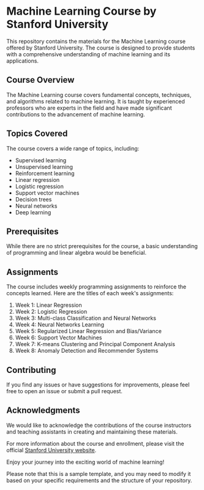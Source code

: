# Machine Learning Course by Stanford University

This repository contains the materials for the Machine Learning course offered by Stanford University. The course is designed to provide students with a comprehensive understanding of machine learning and its applications.

## Course Overview

The Machine Learning course covers fundamental concepts, techniques, and algorithms related to machine learning. It is taught by experienced professors who are experts in the field and have made significant contributions to the advancement of machine learning.

## Topics Covered

The course covers a wide range of topics, including:

- Supervised learning
- Unsupervised learning
- Reinforcement learning
- Linear regression
- Logistic regression
- Support vector machines
- Decision trees
- Neural networks
- Deep learning

## Prerequisites

While there are no strict prerequisites for the course, a basic understanding of programming and linear algebra would be beneficial.

## Assignments

The course includes weekly programming assignments to reinforce the concepts learned. Here are the titles of each week's assignments:

1. Week 1: Linear Regression
2. Week 2: Logistic Regression
3. Week 3: Multi-class Classification and Neural Networks
4. Week 4: Neural Networks Learning
5. Week 5: Regularized Linear Regression and Bias/Variance
6. Week 6: Support Vector Machines
7. Week 7: K-means Clustering and Principal Component Analysis
8. Week 8: Anomaly Detection and Recommender Systems

## Contributing

If you find any issues or have suggestions for improvements, please feel free to open an issue or submit a pull request.

## Acknowledgments

We would like to acknowledge the contributions of the course instructors and teaching assistants in creating and maintaining these materials.

For more information about the course and enrollment, please visit the official [Stanford University website](https://www.stanford.edu/).

Enjoy your journey into the exciting world of machine learning!

Please note that this is a sample template, and you may need to modify it based on your specific requirements and the structure of your repository.

